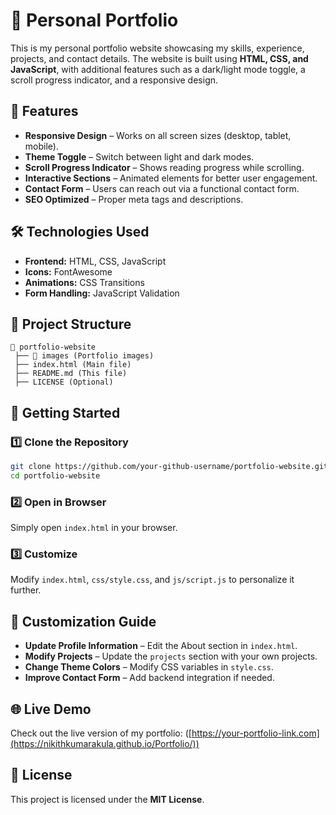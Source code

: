 # 🚀 Personal Portfolio

This is my personal portfolio website showcasing my skills, experience, projects, and contact details. The website is built using **HTML, CSS, and JavaScript**, with additional features such as a dark/light mode toggle, a scroll progress indicator, and a responsive design.

## 🌟 Features

- **Responsive Design** – Works on all screen sizes (desktop, tablet, mobile).
- **Theme Toggle** – Switch between light and dark modes.
- **Scroll Progress Indicator** – Shows reading progress while scrolling.
- **Interactive Sections** – Animated elements for better user engagement.
- **Contact Form** – Users can reach out via a functional contact form.
- **SEO Optimized** – Proper meta tags and descriptions.

## 🛠️ Technologies Used

- **Frontend:** HTML, CSS, JavaScript
- **Icons:** FontAwesome
- **Animations:** CSS Transitions
- **Form Handling:** JavaScript Validation

## 📂 Project Structure

```
📁 portfolio-website
 ├── 📁 images (Portfolio images)
 ├── index.html (Main file)
 ├── README.md (This file)
 ├── LICENSE (Optional)
```

## 🚀 Getting Started

### 1️⃣ Clone the Repository
```sh
git clone https://github.com/your-github-username/portfolio-website.git
cd portfolio-website
```

### 2️⃣ Open in Browser
Simply open `index.html` in your browser.

### 3️⃣ Customize
Modify `index.html`, `css/style.css`, and `js/script.js` to personalize it further.

## 🎨 Customization Guide

- **Update Profile Information** – Edit the About section in `index.html`.
- **Modify Projects** – Update the `projects` section with your own projects.
- **Change Theme Colors** – Modify CSS variables in `style.css`.
- **Improve Contact Form** – Add backend integration if needed.

## 🌐 Live Demo
Check out the live version of my portfolio: ([https://your-portfolio-link.com](https://nikithkumarakula.github.io/Portfolio/))

## 📝 License
This project is licensed under the **MIT License**.

